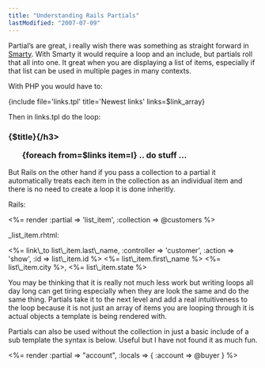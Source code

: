 ```yaml
---
title: "Understanding Rails Partials"
lastModified: "2007-07-09"
---
```


Partial’s are great, i really wish there was something as straight forward in [Smarty](http://smarty.php.net/). With Smarty it would require a loop and an include, but partials roll that all into one. It great when you are displaying a list of items, especially if that list can be used in multiple pages in many contexts.

With PHP you would have to:  

{include file='links.tpl' title='Newest links' links=$link\_array}

Then in links.tpl do the loop:  

<div id="box">  
<h3>{$title}{/h3>  
<ul>  
{foreach from=$links item=l}  
.. do stuff  ...  
</foreach}  
</ul>  
</div>

But Rails on the other hand if you pass a collection to a partial it automatically treats each item in the collection as an individual item and there is no need to create a loop it is done inheritly.

Rails:  

<%= render :partial => 'list\_item', :collection => @customers %>

\_list\_item.rhtml:  

<tr class="<%= cycle('odd','even') %>">  
<td><%= link\_to list\_item.last\_name,  
:controller => 'customer',  
:action => 'show',  
:id => list\_item.id %></td>  
<td><%= list\_item.first\_name %></td>  
<td><%= list\_item.city %>, <%= list\_item.state %></td>  
</tr>

You may be thinking that it is really not much less work but writing loops all day long can get tiring especially when they are look the same and do the same thing. Partials take it to the next level and add a real intuitiveness to the loop because it is not just an array of items you are looping through it is actual objects a template is being rendered with.

Partials can also be used without the collection in just a basic include of a sub template the syntax is below. Useful but I have not found it as much fun.  

<%= render :partial => "account", :locals => { :account => @buyer } %>
